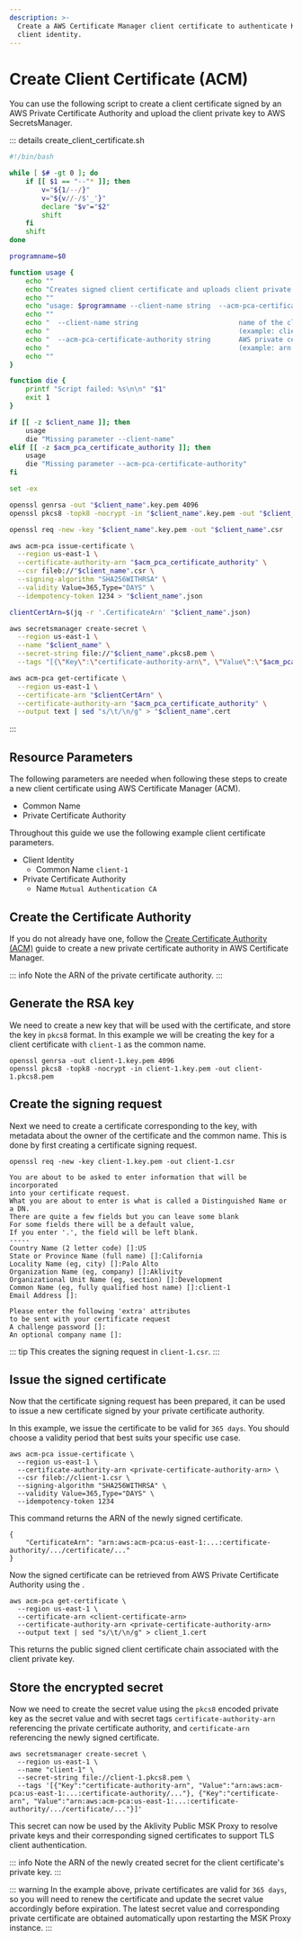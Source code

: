 ```yaml
---
description: >-
  Create a AWS Certificate Manager client certificate to authenticate Kafka
  client identity.
---
```


# Create Client Certificate (ACM)

You can use the following script to create a client certificate signed by an AWS Private Certificate Authority and upload the client private key to AWS SecretsManager.

::: details create_client_certificate.sh

```bash
#!/bin/bash

while [ $# -gt 0 ]; do
    if [[ $1 == "--"* ]]; then
        v="${1/--/}"
        v="${v//-/$'_'}"
        declare "$v"="$2"
        shift
    fi
    shift
done

programname=$0

function usage {
    echo ""
    echo "Creates signed client certificate and uploads client private key to SecretsManager"
    echo ""
    echo "usage: $programname --client-name string  --acm-pca-certificate-authority string"
    echo ""
    echo "  --client-name string                         name of the client"
    echo "                                               (example: client-1)"
    echo "  --acm-pca-certificate-authority string       AWS private certificate authority arn"
    echo "                                               (example: arn:aws:acm-pca:us-east-1..:certificate-authority)"
    echo ""
}

function die {
    printf "Script failed: %s\n\n" "$1"
    exit 1
}

if [[ -z $client_name ]]; then
    usage
    die "Missing parameter --client-name"
elif [[ -z $acm_pca_certificate_authority ]]; then
    usage
    die "Missing parameter --acm-pca-certificate-authority"
fi

set -ex

openssl genrsa -out "$client_name".key.pem 4096
openssl pkcs8 -topk8 -nocrypt -in "$client_name".key.pem -out "$client_name".pkcs8.pem

openssl req -new -key "$client_name".key.pem -out "$client_name".csr

aws acm-pca issue-certificate \
  --region us-east-1 \
  --certificate-authority-arn "$acm_pca_certificate_authority" \
  --csr fileb://"$client_name".csr \
  --signing-algorithm "SHA256WITHRSA" \
  --validity Value=365,Type="DAYS" \
  --idempotency-token 1234 > "$client_name".json

clientCertArn=$(jq -r '.CertificateArn' "$client_name".json)

aws secretsmanager create-secret \
  --region us-east-1 \
  --name "$client_name" \
  --secret-string file://"$client_name".pkcs8.pem \
  --tags "[{\"Key\":\"certificate-authority-arn\", \"Value\":\"$acm_pca_certificate_authority\"}, {\"Key\":\"certificate-arn\", \"Value\": \"$clientCertArn\"}]"

aws acm-pca get-certificate \
  --region us-east-1 \
  --certificate-arn "$clientCertArn" \
  --certificate-authority-arn "$acm_pca_certificate_authority" \
  --output text | sed "s/\t/\n/g" > "$client_name".cert

```

:::

## Resource Parameters

The following parameters are needed when following these steps to create a new client certificate using AWS Certificate Manager (ACM).

* Common Name
* Private Certificate Authority

Throughout this guide we use the following example client certificate parameters.

* Client Identity
  * Common Name `client-1`
* Private Certificate Authority
  * Name `Mutual Authentication CA`

## Create the Certificate Authority

If you do not already have one, follow the [Create Certificate Authority (ACM)](./create-certificate-authority-acm.md) guide to create a new private certificate authority in AWS Certificate Manager.

::: info
Note the ARN of the private certificate authority.
:::

## Generate the RSA key

We need to create a new key that will be used with the certificate, and store the key in `pkcs8` format. In this example we will be creating the key for a client certificate with `client-1` as the common name.

```shell:no-line-numbers
openssl genrsa -out client-1.key.pem 4096
openssl pkcs8 -topk8 -nocrypt -in client-1.key.pem -out client-1.pkcs8.pem
```

## Create the signing request

Next we need to create a certificate corresponding to the key, with metadata about the owner of the certificate and the common name. This is done by first creating a certificate signing request.

```shell:no-line-numbers
openssl req -new -key client-1.key.pem -out client-1.csr

You are about to be asked to enter information that will be incorporated
into your certificate request.
What you are about to enter is what is called a Distinguished Name or a DN.
There are quite a few fields but you can leave some blank
For some fields there will be a default value,
If you enter '.', the field will be left blank.
-----
Country Name (2 letter code) []:US
State or Province Name (full name) []:California
Locality Name (eg, city) []:Palo Alto
Organization Name (eg, company) []:Aklivity
Organizational Unit Name (eg, section) []:Development
Common Name (eg, fully qualified host name) []:client-1
Email Address []:

Please enter the following 'extra' attributes
to be sent with your certificate request
A challenge password []:
An optional company name []:
```

::: tip
This creates the signing request in `client-1.csr`.
:::

## Issue the signed certificate

Now that the certificate signing request has been prepared, it can be used to issue a new certificate signed by your private certificate authority.

In this example, we issue the certificate to be valid for `365 days`. You should choose a validity period that best suits your specific use case.

```shell:no-line-numbers
aws acm-pca issue-certificate \
  --region us-east-1 \
  --certificate-authority-arn <private-certificate-authority-arn> \
  --csr fileb://client-1.csr \
  --signing-algorithm "SHA256WITHRSA" \
  --validity Value=365,Type="DAYS" \
  --idempotency-token 1234
```

This command returns the ARN of the newly signed certificate.

```shell:no-line-numbers
{
    "CertificateArn": "arn:aws:acm-pca:us-east-1:...:certificate-authority/.../certificate/..."
}
```

Now the signed certificate can be retrieved from AWS Private Certificate Authority using the .

```shell:no-line-numbers
aws acm-pca get-certificate \
  --region us-east-1 \
  --certificate-arn <client-certificate-arn>
  --certificate-authority-arn <private-certificate-authority-arn>
  --output text | sed "s/\t/\n/g" > client_1.cert
```

This returns the public signed client certificate chain associated with the client private key.

## Store the encrypted secret

Now we need to create the secret value using the `pkcs8` encoded private key as the secret value and with secret tags `certificate-authority-arn` referencing the private certificate authority, and `certificate-arn` referencing the newly signed certificate.

```shell:no-line-numbers
aws secretsmanager create-secret \
  --region us-east-1 \
  --name "client-1" \
  --secret-string file://client-1.pkcs8.pem \
  --tags '[{"Key":"certificate-authority-arn", "Value":"arn:aws:acm-pca:us-east-1:...:certificate-authority/..."}, {"Key":"certificate-arn", "Value":"arn:aws:acm-pca:us-east-1:...:certificate-authority/.../certificate/..."}]'
```

This secret can now be used by the Aklivity Public MSK Proxy to resolve private keys and their corresponding signed certificates to support TLS client authentication.

::: info
Note the ARN of the newly created secret for the client certificate's private key.
:::

::: warning
In the example above, private certificates are valid for `365 days`, so you will need to renew the certificate and update the secret value accordingly before expiration. The latest secret value and corresponding private certificate are obtained automatically upon restarting the MSK Proxy instance.
:::
